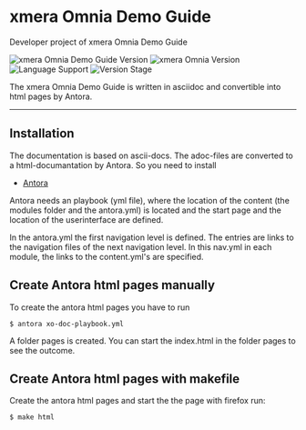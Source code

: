 # xmera Omnia Demo Guide

Developer project of xmera Omnia Demo Guide

![xmera Omnia Demo Guide Version](https://img.shields.io/badge/xmera_Omnia_Demo_Guide-0.1.0-red) ![xmera Omnia Version](https://img.shields.io/badge/xmera_Omnia-v3.4.x-blue) ![Language Support](https://img.shields.io/badge/Languages-de-green) ![Version Stage](https://img.shields.io/badge/Stage-release-important)

The xmera Omnia Demo Guide is written in asciidoc and convertible into html pages by Antora.

---

## Installation

The documentation is based on ascii-docs. The adoc-files are converted to a html-documantation by Antora.
So you need to install

- [Antora](https://docs.antora.org/antora/2.3/install/install-antora/)

Antora needs an playbook (yml file), where the location of the content (the modules folder and the antora.yml) is located and the start page and the location of the userinterface are defined.

In the antora.yml the first navigation level is defined. The entries are links to the navigation files of the next navigation level. In this nav.yml in each module, the links to the content.yml's are specified.

## Create Antora html pages manually

To create the antora html pages you have to run

    $ antora xo-doc-playbook.yml

A folder pages is created. You can start the index.html in the folder pages to see the outcome.

## Create Antora html pages with makefile

Create the antora html pages and start the the page with firefox run:

    $ make html
